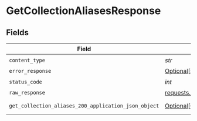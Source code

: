 # GetCollectionAliasesResponse


## Fields

| Field                                                                                                                 | Type                                                                                                                  | Required                                                                                                              | Description                                                                                                           |
| --------------------------------------------------------------------------------------------------------------------- | --------------------------------------------------------------------------------------------------------------------- | --------------------------------------------------------------------------------------------------------------------- | --------------------------------------------------------------------------------------------------------------------- |
| `content_type`                                                                                                        | *str*                                                                                                                 | :heavy_check_mark:                                                                                                    | N/A                                                                                                                   |
| `error_response`                                                                                                      | [Optional[shared.ErrorResponse]](../../models/shared/errorresponse.md)                                                | :heavy_minus_sign:                                                                                                    | error                                                                                                                 |
| `status_code`                                                                                                         | *int*                                                                                                                 | :heavy_check_mark:                                                                                                    | N/A                                                                                                                   |
| `raw_response`                                                                                                        | [requests.Response](https://requests.readthedocs.io/en/latest/api/#requests.Response)                                 | :heavy_minus_sign:                                                                                                    | N/A                                                                                                                   |
| `get_collection_aliases_200_application_json_object`                                                                  | [Optional[GetCollectionAliases200ApplicationJSON]](../../models/operations/getcollectionaliases200applicationjson.md) | :heavy_minus_sign:                                                                                                    | successful operation                                                                                                  |